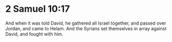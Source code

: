 # 2 Samuel 10:17

And when it was told David, he gathered all Israel together, and passed over Jordan, and came to Helam. And the Syrians set themselves in array against David, and fought with him.